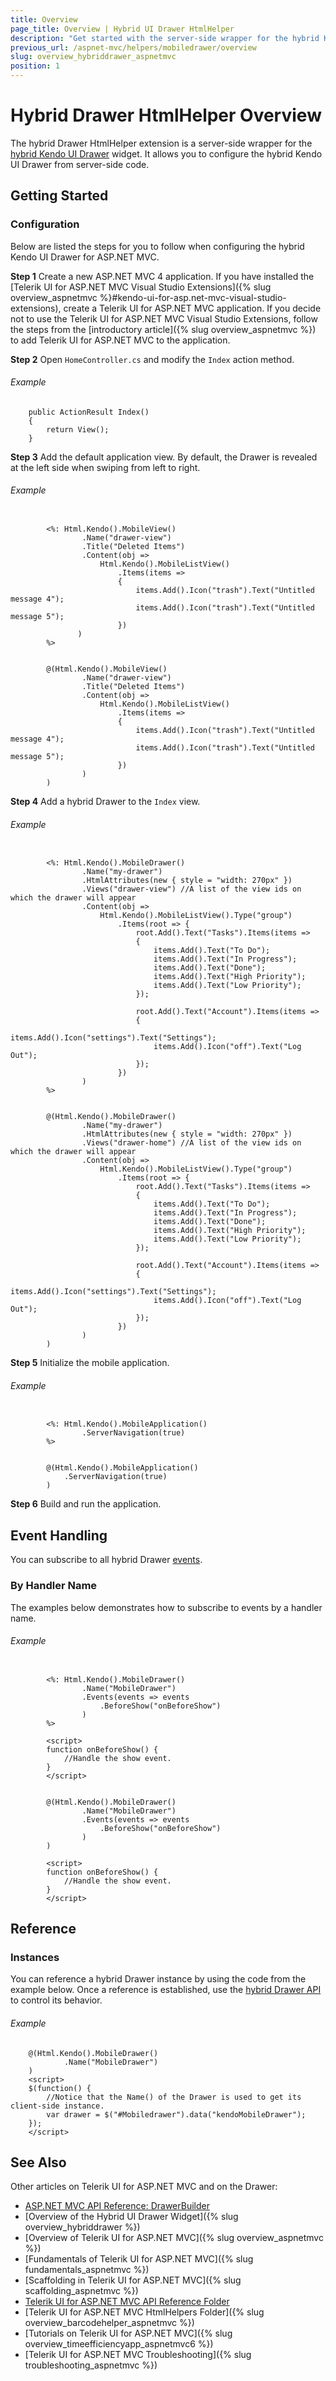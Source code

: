 ```yaml
---
title: Overview
page_title: Overview | Hybrid UI Drawer HtmlHelper
description: "Get started with the server-side wrapper for the hybrid Kendo UI Drawer widget for ASP.NET MVC."
previous_url: /aspnet-mvc/helpers/mobiledrawer/overview
slug: overview_hybriddrawer_aspnetmvc
position: 1
---
```


# Hybrid Drawer HtmlHelper Overview

The hybrid Drawer HtmlHelper extension is a server-side wrapper for the [hybrid Kendo UI Drawer](http://demos.telerik.com/kendo-ui/m/index#drawer/index) widget. It allows you to configure the hybrid Kendo UI Drawer from server-side code.

## Getting Started

### Configuration

Below are listed the steps for you to follow when configuring the hybrid Kendo UI Drawer for ASP.NET MVC.

**Step 1** Create a new ASP.NET MVC 4 application. If you have installed the [Telerik UI for ASP.NET MVC Visual Studio Extensions]({% slug overview_aspnetmvc %}#kendo-ui-for-asp.net-mvc-visual-studio-extensions), create a Telerik UI for ASP.NET MVC application. If you decide not to use the Telerik UI for ASP.NET MVC Visual Studio Extensions, follow the steps from the [introductory article]({% slug overview_aspnetmvc %}) to add Telerik UI for ASP.NET MVC to the application.

**Step 2** Open `HomeController.cs` and modify the `Index` action method.

###### Example

        public ActionResult Index()
        {
            return View();
        }

**Step 3** Add the default application view. By default, the Drawer is revealed at the left side when swiping from left to right.

###### Example

```tab-ASPX

        <%: Html.Kendo().MobileView()
                .Name("drawer-view")
                .Title("Deleted Items")
                .Content(obj =>
                    Html.Kendo().MobileListView()
                        .Items(items =>
                        {
                            items.Add().Icon("trash").Text("Untitled message 4");
                            items.Add().Icon("trash").Text("Untitled message 5");
                        })
               )
        %>
```
```tab-Razor

        @(Html.Kendo().MobileView()
                .Name("drawer-view")
                .Title("Deleted Items")
                .Content(obj =>
                    Html.Kendo().MobileListView()
                        .Items(items =>
                        {
                            items.Add().Icon("trash").Text("Untitled message 4");
                            items.Add().Icon("trash").Text("Untitled message 5");
                        })
                )
        )
```

**Step 4** Add a hybrid Drawer to the `Index` view.

###### Example

```tab-ASPX

        <%: Html.Kendo().MobileDrawer()
                .Name("my-drawer")
                .HtmlAttributes(new { style = "width: 270px" })
                .Views("drawer-view") //A list of the view ids on which the drawer will appear
                .Content(obj =>
                    Html.Kendo().MobileListView().Type("group")
                        .Items(root => {
                            root.Add().Text("Tasks").Items(items =>
                            {
                                items.Add().Text("To Do");
                                items.Add().Text("In Progress");
                                items.Add().Text("Done");
                                items.Add().Text("High Priority");
                                items.Add().Text("Low Priority");
                            });

                            root.Add().Text("Account").Items(items =>
                            {
                                items.Add().Icon("settings").Text("Settings");
                                items.Add().Icon("off").Text("Log Out");
                            });
                        })
                )
        %>
```
```tab-Razor

        @(Html.Kendo().MobileDrawer()
                .Name("my-drawer")
                .HtmlAttributes(new { style = "width: 270px" })
                .Views("drawer-home") //A list of the view ids on which the drawer will appear
                .Content(obj =>
                    Html.Kendo().MobileListView().Type("group")
                        .Items(root => {
                            root.Add().Text("Tasks").Items(items =>
                            {
                                items.Add().Text("To Do");
                                items.Add().Text("In Progress");
                                items.Add().Text("Done");
                                items.Add().Text("High Priority");
                                items.Add().Text("Low Priority");
                            });

                            root.Add().Text("Account").Items(items =>
                            {
                                items.Add().Icon("settings").Text("Settings");
                                items.Add().Icon("off").Text("Log Out");
                            });
                        })
                )
        )
```

**Step 5** Initialize the mobile application.

###### Example

```tab-ASPX

        <%: Html.Kendo().MobileApplication()
                .ServerNavigation(true)
        %>
```
```tab-Razor

        @(Html.Kendo().MobileApplication()
            .ServerNavigation(true)
        )
```

**Step 6** Build and run the application.

## Event Handling

You can subscribe to all hybrid Drawer [events](../../../../kendo-ui/api/javascript/mobile/ui/drawer#events).

### By Handler Name

The examples below demonstrates how to subscribe to events by a handler name.

###### Example

```tab-ASPX

        <%: Html.Kendo().MobileDrawer()
                .Name("MobileDrawer")
                .Events(events => events
                    .BeforeShow("onBeforeShow")
                )
        %>

        <script>
        function onBeforeShow() {
            //Handle the show event.
        }
        </script>
```
```tab-Razor

        @(Html.Kendo().MobileDrawer()
                .Name("MobileDrawer")
                .Events(events => events
                    .BeforeShow("onBeforeShow")
                )
        )

        <script>
        function onBeforeShow() {
            //Handle the show event.
        }
        </script>
```

## Reference

### Instances

You can reference a hybrid Drawer instance by using the code from the example below. Once a reference is established, use the [hybrid Drawer API](../../../../kendo-ui/api/javascript/mobile/ui/drawer#methods) to control its behavior.

###### Example

        @(Html.Kendo().MobileDrawer()
                .Name("MobileDrawer")
        )
        <script>
        $(function() {
            //Notice that the Name() of the Drawer is used to get its client-side instance.
            var drawer = $("#Mobiledrawer").data("kendoMobileDrawer");
        });
        </script>

## See Also

Other articles on Telerik UI for ASP.NET MVC and on the Drawer:

* [ASP.NET MVC API Reference: DrawerBuilder](/api/Kendo.Mvc.UI.Fluent/MobileDrawerBuilder)
* [Overview of the Hybrid UI Drawer Widget]({% slug overview_hybriddrawer %})
* [Overview of Telerik UI for ASP.NET MVC]({% slug overview_aspnetmvc %})
* [Fundamentals of Telerik UI for ASP.NET MVC]({% slug fundamentals_aspnetmvc %})
* [Scaffolding in Telerik UI for ASP.NET MVC]({% slug scaffolding_aspnetmvc %})
* [Telerik UI for ASP.NET MVC API Reference Folder](/api/Kendo.Mvc/AggregateFunction)
* [Telerik UI for ASP.NET MVC HtmlHelpers Folder]({% slug overview_barcodehelper_aspnetmvc %})
* [Tutorials on Telerik UI for ASP.NET MVC]({% slug overview_timeefficiencyapp_aspnetmvc6 %})
* [Telerik UI for ASP.NET MVC Troubleshooting]({% slug troubleshooting_aspnetmvc %})
